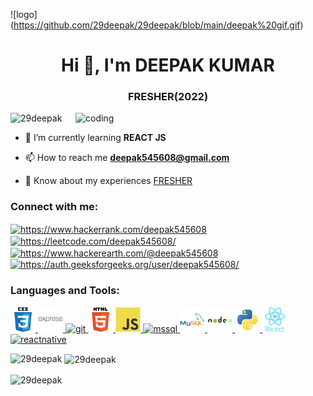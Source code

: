 ![logo]<img aligm="center">(https://github.com/29deepak/29deepak/blob/main/deepak%20gif.gif)
<h1 align="center">Hi 👋, I'm DEEPAK KUMAR</h1>
<h3 align="center">FRESHER(2022)</h3>

<img align="right" alt="coding" width="400" src="">

<p align="left"> <img src="https://komarev.com/ghpvc/?username=29deepak&label=Profile%20views&color=0e75b6&style=flat" alt="29deepak" /> </p>

- 🌱 I’m currently learning **REACT JS**

- 📫 How to reach me **deepak545608@gmail.com**

- 📄 Know about my experiences [FRESHER](FRESHER)

<h3 align="left">Connect with me:</h3>
<p align="left">
<a href="https://www.hackerrank.com/https://www.hackerrank.com/deepak545608" target="blank"><img align="center" src="https://raw.githubusercontent.com/rahuldkjain/github-profile-readme-generator/master/src/images/icons/Social/hackerrank.svg" alt="https://www.hackerrank.com/deepak545608" height="30" width="40" /></a>
<a href="https://www.leetcode.com/https://leetcode.com/deepak545608/" target="blank"><img align="center" src="https://raw.githubusercontent.com/rahuldkjain/github-profile-readme-generator/master/src/images/icons/Social/leet-code.svg" alt="https://leetcode.com/deepak545608/" height="30" width="40" /></a>
<a href="https://www.hackerearth.com/https://www.hackerearth.com/@deepak545608" target="blank"><img align="center" src="https://raw.githubusercontent.com/rahuldkjain/github-profile-readme-generator/master/src/images/icons/Social/hackerearth.svg" alt="https://www.hackerearth.com/@deepak545608" height="30" width="40" /></a>
<a href="https://auth.geeksforgeeks.org/user/https://auth.geeksforgeeks.org/user/deepak545608/" target="blank"><img align="center" src="https://raw.githubusercontent.com/rahuldkjain/github-profile-readme-generator/master/src/images/icons/Social/geeks-for-geeks.svg" alt="https://auth.geeksforgeeks.org/user/deepak545608/" height="30" width="40" /></a>
</p>

<h3 align="left">Languages and Tools:</h3>
<p align="left"> <a href="https://www.w3schools.com/css/" target="_blank" rel="noreferrer"> <img src="https://raw.githubusercontent.com/devicons/devicon/master/icons/css3/css3-original-wordmark.svg" alt="css3" width="40" height="40"/> </a> <a href="https://expressjs.com" target="_blank" rel="noreferrer"> <img src="https://raw.githubusercontent.com/devicons/devicon/master/icons/express/express-original-wordmark.svg" alt="express" width="40" height="40"/> </a> <a href="https://git-scm.com/" target="_blank" rel="noreferrer"> <img src="https://www.vectorlogo.zone/logos/git-scm/git-scm-icon.svg" alt="git" width="40" height="40"/> </a> <a href="https://www.w3.org/html/" target="_blank" rel="noreferrer"> <img src="https://raw.githubusercontent.com/devicons/devicon/master/icons/html5/html5-original-wordmark.svg" alt="html5" width="40" height="40"/> </a> <a href="https://developer.mozilla.org/en-US/docs/Web/JavaScript" target="_blank" rel="noreferrer"> <img src="https://raw.githubusercontent.com/devicons/devicon/master/icons/javascript/javascript-original.svg" alt="javascript" width="40" height="40"/> </a> <a href="https://www.microsoft.com/en-us/sql-server" target="_blank" rel="noreferrer"> <img src="https://www.svgrepo.com/show/303229/microsoft-sql-server-logo.svg" alt="mssql" width="40" height="40"/> </a> <a href="https://www.mysql.com/" target="_blank" rel="noreferrer"> <img src="https://raw.githubusercontent.com/devicons/devicon/master/icons/mysql/mysql-original-wordmark.svg" alt="mysql" width="40" height="40"/> </a> <a href="https://nodejs.org" target="_blank" rel="noreferrer"> <img src="https://raw.githubusercontent.com/devicons/devicon/master/icons/nodejs/nodejs-original-wordmark.svg" alt="nodejs" width="40" height="40"/> </a> <a href="https://www.python.org" target="_blank" rel="noreferrer"> <img src="https://raw.githubusercontent.com/devicons/devicon/master/icons/python/python-original.svg" alt="python" width="40" height="40"/> </a> <a href="https://reactjs.org/" target="_blank" rel="noreferrer"> <img src="https://raw.githubusercontent.com/devicons/devicon/master/icons/react/react-original-wordmark.svg" alt="react" width="40" height="40"/> </a> <a href="https://reactnative.dev/" target="_blank" rel="noreferrer"> <img src="https://reactnative.dev/img/header_logo.svg" alt="reactnative" width="40" height="40"/> </a> </p>

<p><img align="left" src="https://github-readme-stats.vercel.app/api/top-langs?username=29deepak&show_icons=true&locale=en&layout=compact" alt="29deepak" /></p>

<p>&nbsp;<img align="center" src="https://github-readme-stats.vercel.app/api?username=29deepak&show_icons=true&locale=en" alt="29deepak" /></p>

<p><img align="center" src="https://github-readme-streak-stats.herokuapp.com/?user=29deepak&" alt="29deepak" /></p>
